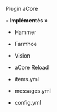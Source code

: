 Plugin aCore

**•  Implémentés »**

- Hammer
- Farmhoe

- Vision
- aCore Reload

- items.yml
- messages.yml
- config.yml
